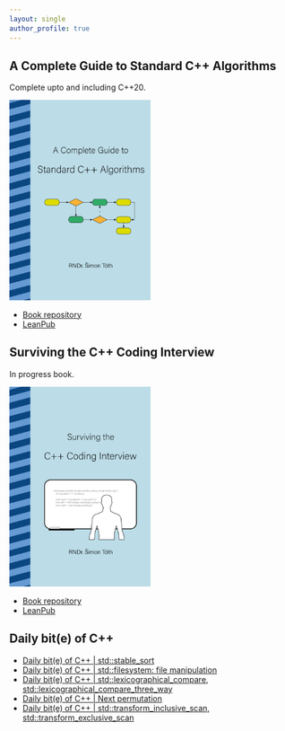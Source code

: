 ```yaml
---
layout: single
author_profile: true
---
```


## A Complete Guide to Standard C++ Algorithms

Complete upto and including C++20.

[<img src="assets/images/book_algorithms_cover.png" width="50%">](https://leanpub.com/cpp-algorithms-guide)

- [Book repository](https://github.com/HappyCerberus/book-cpp-algorithms)
- [LeanPub](https://leanpub.com/cpp-algorithms-guide)

## Surviving the C++ Coding Interview

In progress book.

[<img src="assets/images/book_coding_interview_cover.png" width="50%">](https://leanpub.com/cpp-coding-interview)

- [Book repository](https://leanpub.com/cpp-coding-interview)
- [LeanPub](https://leanpub.com/cpp-coding-interview)

## Daily bit(e) of C++

<ul>
<!-- SUBSTACK:START --><li><a href="https://simontoth.substack.com/p/daily-bite-of-c-stdstable_sort">Daily bit&lpar;e&rpar; of C++ | std::stable_sort</a></li><li><a href="https://simontoth.substack.com/p/daily-bite-of-c-stdfilesystem-file">Daily bit&lpar;e&rpar; of C++ | std::filesystem: file manipulation</a></li><li><a href="https://simontoth.substack.com/p/daily-bite-of-c-stdlexicographical_compare">Daily bit&lpar;e&rpar; of C++ | std::lexicographical_compare, std::lexicographical_compare_three_way</a></li><li><a href="https://simontoth.substack.com/p/daily-bite-of-c-next-permutation">Daily bit&lpar;e&rpar; of C++ | Next permutation</a></li><li><a href="https://simontoth.substack.com/p/daily-bite-of-c-stdtransform_inclusive_scan">Daily bit&lpar;e&rpar; of C++ | std::transform_inclusive_scan, std::transform_exclusive_scan</a></li><!-- SUBSTACK:END -->
</ul>